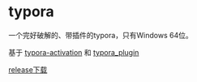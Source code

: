 # typora
一个完好破解的、带插件的typora，只有Windows 64位。

基于 [typora-activation](https://github.com/markyin0707/typora-activation) 和 [typora_plugin](https://github.com/obgnail/typora_plugin)

[release下载](https://github.com/qiudeng7/typora/releases/download/0.1/Typora_win64.7z)